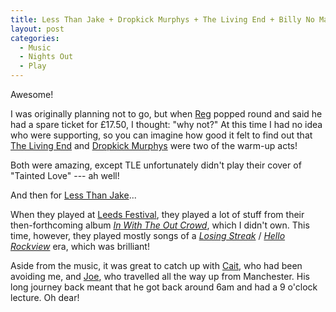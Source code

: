 ```yaml
---
title: Less Than Jake + Dropkick Murphys + The Living End + Billy No Mates
layout: post
categories:
  - Music
  - Nights Out
  - Play
---
```

Awesome!

I was originally planning not to go, but when [Reg](http://pictures.scholesmafia.co.uk/index.php/?profile=88) popped round and said he had a spare ticket for £17.50, I thought: "why not?" At this time I had no idea who were supporting, so you can imagine how good it felt to find out that [The Living End](http://thelivingend.com.au/) and [Dropkick Murphys](http://dropkickmurphys.com/) were two of the warm-up acts!

Both were amazing, except TLE unfortunately didn't play their cover of "Tainted Love" --- ah well!

And then for [Less Than Jake](http://lessthanjake.com/)...

When they played at [Leeds Festival](http://blog.cmbuckley.co.uk/2006/08/29/my-personal-festival/), they played a lot of stuff from their then-forthcoming album _[In With The Out Crowd](http://en.wikipedia.org/wiki/In_with_the_Out_Crowd)_, which I didn't own. This time, however, they played mostly songs of a _[Losing Streak](http://en.wikipedia.org/wiki/Losing_Streak)_ / _[Hello Rockview](http://en.wikipedia.org/wiki/Hello_Rockview)_ era, which was brilliant!

Aside from the music, it was great to catch up with [Cait](http://pictures.scholesmafia.co.uk/index.php/?profile=7), who had been avoiding me, and [Joe](http://pictures.scholesmafia.co.uk/index.php/?profile=8), who travelled all the way up from Manchester. His long journey back meant that he got back around 6am and had a 9 o'clock lecture. Oh dear!
